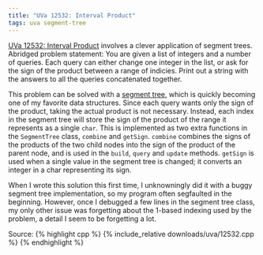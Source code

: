 ```yaml
---
title: "UVa 12532: Interval Product"
tags: uva segment-tree
---
```

[UVa 12532: Interval Product](https://uva.onlinejudge.org/external/125/p12532.pdf) involves a clever application of segment trees. Abridged problem statement: You are given a list of integers and a number of queries. Each query can either change one integer in the list, or ask for the sign of the product between a range of indicies. Print out a string with the answers to all the queries concatenated together.
<!--more-->
This problem can be solved with a [segment tree](http://www.geeksforgeeks.org/segment-tree-set-1-sum-of-given-range/), which is quickly becoming one of my favorite data structures. Since each query wants only the sign of the product, taking the actual product is not necessary. Instead, each index in the segment tree will store the sign of the product of the range it represents as a single `char`. This is implemented as two extra functions in the `SegmentTree` class, `combine` and `getSign`. `combine` combines the signs of the products of the two child nodes into the sign of the product of the parent node, and is used in the `build`, `query` and `update` methods. `getSign` is used when a single value in the segment tree is changed; it converts an integer in a char representing its sign. 

When I wrote this solution this first time, I unknowningly did it with a buggy segment tree implementation, so my program often segfaulted in the beginning. However, once I debugged a few lines in the segment tree class, my only other issue was forgetting about the 1-based indexing used by the problem, a detail I seem to be forgetting a lot.

Source:
{% highlight cpp %}
{% include_relative downloads/uva/12532.cpp %}
{% endhighlight %}
